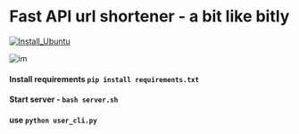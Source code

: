 # Fast API url shortener - a bit like bitly
[![Install_Ubuntu](https://github.com/RGGH/url_shortener/actions/workflows/pylint.yml/badge.svg)](https://github.com/RGGH/url_shortener/actions/workflows/pylint.yml)

![im](https://github.com/RGGH/url_shortener/blob/main/docs/2022-07-29%2016-57-30.gif)

#### Install requirements `pip install requirements.txt`
#### Start server - `bash server.sh`
#### use `python user_cli.py`
